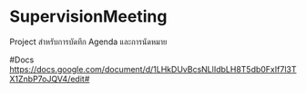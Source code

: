 # SupervisionMeeting
Project สำหรับการบัดทึก Agenda และการนัดหมาย

#Docs
https://docs.google.com/document/d/1LHkDUvBcsNLlIdbLH8T5db0FxIf7l3TX1ZnbP7oJQV4/edit#
